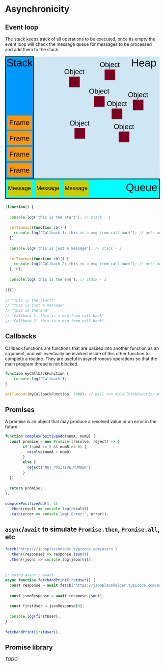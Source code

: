 # Asynchronicity

## Event loop
The stack keeps track of all operations to be executed, once its empty the event loop will check the message queue for messages to be processed and add them to the stack.

<p align="center">
<img src="./images/javascript_runtime_environment_example.svg">   
</p>
<p align="center">
<i></i>
</p>

```js
(function() {

  console.log('this is the start'); // stack - 1

  setTimeout(function cb() {
    console.log('Callback 1: this is a msg from call back'); // gets added to queue - 1
  });

  console.log('this is just a message'); // stack - 2

  setTimeout(function cb1() {
    console.log('Callback 2: this is a msg from call back'); // gets added to queue - 2
  }, 0);

  console.log('this is the end'); // stack - 3

})();

// "this is the start"
// "this is just a message"
// "this is the end"
// "Callback 1: this is a msg from call back"
// "Callback 2: this is a msg from call back"
```
## Callbacks
Callback functions are functions that are passed into another function as an argument, and will eventually be invoked inside of this other function to complete a routine.
They are useful in asynchronous operations so that the main program thread is not blocked.

``` js
function myCallbackFunction {
    console.log('Callback');
}

setTimeout(myCallbackFunction, 3000); // will run myCallbackFunction after 3000ms
```

## Promises
A promise is an object that may produce a resolved value or an error in the future.

``` js
function complexPositiveAdd(numA, numB) {
  const promise = new Promise((resolve, reject) => {
        if (numA >= 0 && numB >= 0) {
          resolve(numA + numB)
        }
        else {
          reject('NOT_POSITIVE_NUMBER') 
        }
  });

  return promise;
};

complexPositiveAdd(1, 2)
  .then(result => console.log(result))
  .cath(error => console.log('Error:', error));
```

## `async`/`await` to simulate `Promise.then`, `Promise.all`, etc

``` js
fetch('https://jsonplaceholder.typicode.com/users')
  .then((response) => response.json())
  .then((json) => console.log(json[0])); 


// using async / await 
async function fetchAndPrintFirstUser() {
  const response = await fetch("https://jsonplaceholder.typicode.com/users");

  const jsonResponse = await response.json();

  const firstUser = jsonResponse[0];

  console.log(firstUser);
}

fetchAndPrintFirstUser();
```

## Promise library

_TODO_